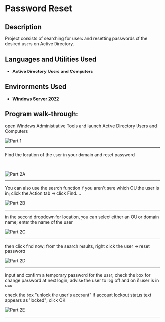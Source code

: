 <h1>Password Reset</h1>



<h2>Description</h2>
Project consists of searching for users and resetting passwords of the desired users on Active Directory.
<br />


<h2>Languages and Utilities Used</h2>

- <b>Active Directory Users and Computers</b> 

<h2>Environments Used </h2>

- <b>Windows Server 2022</b>

<h2>Program walk-through:</h2>


open Windows Administrative Tools and launch Active Directory Users and Computers <br/>


![Part 1](https://github.com/user-attachments/assets/3d955789-5ce1-4789-b1e6-7653585e29ad)


____


Find the location of the user in your domain and reset password <br/>

<br />

![Part 2A](https://github.com/user-attachments/assets/bc52c4cd-e87a-448c-be75-8db6ac368a22)


</p>

____


You can also use the search function if you aren't sure which OU the user is in; click the Action tab -> click Find....



![Part 2B](https://github.com/user-attachments/assets/d01a5af4-0b6c-4648-9485-d756101227d1)




____


in the second dropdown for location, you can select either an OU or domain name; enter the name of the user



![Part 2C](https://github.com/user-attachments/assets/fdb381f4-9105-42ec-886a-0e0aa276e828)



____



then click find now; from the search results, right click the user -> reset password


![Part 2D](https://github.com/user-attachments/assets/c0f0dacb-5dab-48c4-ae14-389fe10c81c7)




____



input and confirm a temporary password for the user; check the box for change password at next login; advise the user to log off and on if user is in use


check the box "unlock the user's account" if account lockout status text appears as "locked"; click OK



![Part 2E](https://github.com/user-attachments/assets/6eb14391-29d4-4704-b770-93277476c4a4)





____

<!--
 ```diff
- text in red
+ text in green
! text in orange
# text in gray
@@ text in purple (and bold)@@
```
--!>

